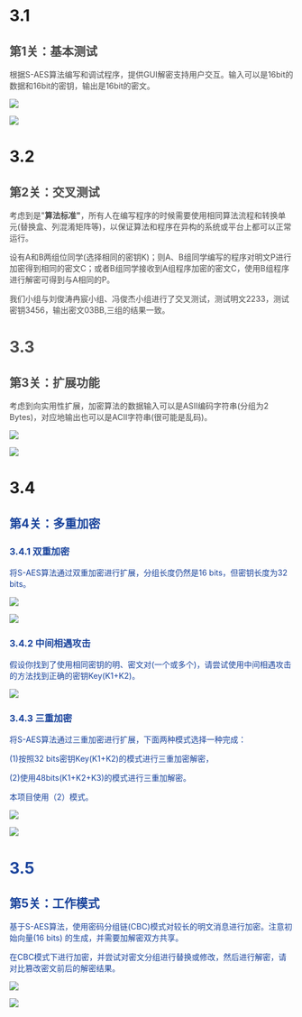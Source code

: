 # 3.1
## **<font style="color:#494949;">第1关：基本测试</font>**
<font style="color:#494949;">根据S-AES算法编写和调试程序，提供GUI解密支持用户交互。输入可以是16bit的数据和16bit的密钥，输出是16bit的密文。</font>

![](https://cdn.nlark.com/yuque/0/2024/png/50040166/1730301561320-647121e2-4b35-4a29-a26d-e798c70badb6.png)

![](https://cdn.nlark.com/yuque/0/2024/png/50040166/1730301582364-df8cd630-b54f-4306-ab74-cac89c7c50a0.png)



# 3.2
## **<font style="color:#494949;">第2关：交叉测试</font>**
<font style="color:#494949;">考虑到是"</font>**<font style="color:#494949;">算法标准"</font>**<font style="color:#494949;">，所有人在编写程序的时候需要使用相同算法流程和转换单元(替换盒、列混淆矩阵等)，以保证算法和程序在异构的系统或平台上都可以正常运行。</font>

<font style="color:#494949;">设有A和B两组位同学(选择相同的密钥K)；则A、B组同学编写的程序对明文P进行加密得到相同的密文C；或者B组同学接收到A组程序加密的密文C，使用B组程序进行解密可得到与A相同的P。</font>

<font style="color:#494949;"></font>

<font style="color:#494949;">我们小组与刘俊涛冉宸小组、冯俊杰小组进行了交叉测试，测试明文2233，测试密钥3456，输出密文03BB,三组的结果一致。</font>

<font style="color:#494949;"></font>

# <font style="color:#494949;">3.3</font>
## **<font style="color:#494949;">第3关：扩展功能</font>**
<font style="color:#494949;">考虑到向实用性扩展，加密算法的数据输入可以是ASII编码字符串(分组为2 Bytes)，对应地输出也可以是ACII字符串(很可能是乱码)。</font>

![](https://cdn.nlark.com/yuque/0/2024/png/50040166/1730301907529-923e771d-58aa-403c-bbf7-f2b2670592d9.png)

![](https://cdn.nlark.com/yuque/0/2024/png/50040166/1730301922977-cd11fd4d-5379-49e9-a49d-c4c3a9bbcf1f.png)



# 3.4
## **<font style="color:rgb(25, 67, 156);">第4关：多重加密</font>**
### <font style="color:rgb(25, 67, 156);">3.4.1 双重加密</font>
<font style="color:rgb(25, 67, 156);">将S-AES算法通过双重加密进行扩展，分组长度仍然是16 bits，但密钥长度为32 bits。</font>

![](https://cdn.nlark.com/yuque/0/2024/png/50040166/1730302056249-99acf05b-c2a3-4676-89bf-b51314d71178.png)

![](https://cdn.nlark.com/yuque/0/2024/png/50040166/1730302075739-a64969df-6af4-428e-abc0-94b244f9e880.png)

### <font style="color:rgb(25, 67, 156);">3.4.2 中间相遇攻击</font>
<font style="color:rgb(25, 67, 156);">假设你找到了使用相同密钥的明、密文对(一个或多个)，请尝试使用中间相遇攻击的方法找到正确的密钥Key(K1+K2)。</font>

![](https://cdn.nlark.com/yuque/0/2024/png/50040166/1730302216687-da77f7e7-3957-4488-ae5b-56cd4f0967a1.png)



### <font style="color:rgb(25, 67, 156);">3.4.3 三重加密</font>
<font style="color:rgb(25, 67, 156);">将S-AES算法通过三重加密进行扩展，下面两种模式选择一种完成：</font>

<font style="color:rgb(25, 67, 156);">(1)按照32 bits密钥Key(K1+K2)的模式进行三重加密解密，</font>

<font style="color:rgb(25, 67, 156);">(2)使用48bits(K1+K2+K3)的模式进行三重加解密。</font>

<font style="color:rgb(25, 67, 156);">本项目使用（2）模式。</font>

![](https://cdn.nlark.com/yuque/0/2024/png/50040166/1730302288076-b743c297-262c-4845-8cc0-c4cf0426a96c.png)

![](https://cdn.nlark.com/yuque/0/2024/png/50040166/1730302304438-daa07304-23f4-4b73-8356-2df9f714f436.png)



# **<font style="color:rgb(25, 67, 156);">3.5 </font>**
## **<font style="color:rgb(25, 67, 156);">第5关：工作模式</font>**
<font style="color:rgb(25, 67, 156);">基于S-AES算法，使用密码分组链(CBC)模式对较长的明文消息进行加密。注意初始向量(16 bits) 的生成，并需要加解密双方共享。</font>

<font style="color:rgb(25, 67, 156);">在CBC模式下进行加密，并尝试对密文分组进行替换或修改，然后进行解密，请对比篡改密文前后的解密结果。</font>

![](https://cdn.nlark.com/yuque/0/2024/png/50040166/1730302538915-5e7cbf5d-41ab-4a8e-a920-a0a3100c5ba5.png)

![](https://cdn.nlark.com/yuque/0/2024/png/50040166/1730302573906-2b5a1c50-b4ed-4b0a-8644-75bd392cd5e9.png)



